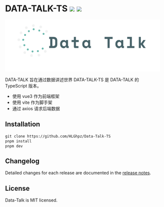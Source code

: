 # DATA-TALK-TS ![](https://img.shields.io/badge/license-MIT-blue) ![](https://img.shields.io/badge/DATA-TALK-brightgreen)

![](https://github.com/HLGhpz/Data-Talk-TS/blob/main/src/assets/img/data-talk.png)

DATA-TALK 旨在通过数据讲述世界
DATA-TALK-TS 是 DATA-TALK 的 TypeScript 版本。
+ 使用 vue3 作为前端框架
+ 使用 vite 作为脚手架
+ 通过 axios 请求后端数据

## Installation
```
git clone https://github.com/HLGhpz/Data-Talk-TS
pnpm install
pnpm dev
```
## Changelog
Detailed changes for each release are documented in the [release notes](https://github.com/HLGhpz/Data-Talk-TS/blob/main/CHANGELOG.md).
## License
Data-Talk is MIT licensed.
